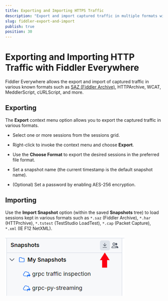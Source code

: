 ```yaml
---
title: Exporting and Importing HTTPS Traffic
description: "Export and import captured traffic in multiple formats with the Fiddler Everywhere web-debugging proxy application."
slug: fiddler-export-and-import
publish: true
position: 30
---
```


# Exporting and Importing HTTP Traffic with Fiddler Everywhere

Fiddler Everywhere allows the export and import of captured traffic in various known formats such as [SAZ (Fiddler Archive)](slug://fiddler-saz-format), HTTPArchive, WCAT, MeddlerScript, cURLScript, and more.

## Exporting

The **Export** context menu option allows you to export the captured traffic in various formats.

- Select one or more sessions from the sessions grid.

- Right-click to invoke the context menu and choose **Export**.

- Use the **Choose Format** to export the desired sessions in the preferred file format.

- Set a snapshot name (the current timestamp is the default snapshot name).

- (Optional) Set a password by enabling AES-256 encryption.

## Importing

Use the **Import Snapshot** option (within the saved **Snapshots** tree) to load sessions kept in various formats such as `*.saz` (Fiddler Archive), `*.har` (HTTPrchive), `*.tstest` (TestStudio LoadTest), `*.cap` (Packet Capture), `*.xml` (IE F12 NetXML).

![Saved sessions import](../images/sessions/saved-sessions-import.png)